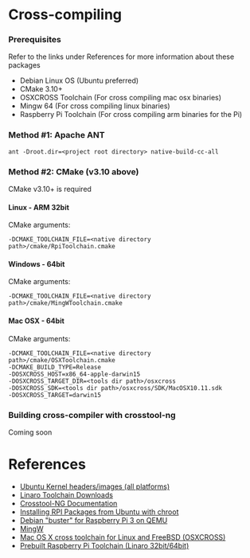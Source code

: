 # Cross-compiling

### Prerequisites

Refer to the links under References for more information about these packages

- Debian Linux OS (Ubuntu preferred)
- CMake 3.10+
- OSXCROSS Toolchain (For cross compiling mac osx binaries)
- Mingw 64 (For cross compiling linux binaries)
- Raspberry Pi Toolchain (For cross compiling arm binaries for the Pi)

### Method #1: Apache ANT

```
ant -Droot.dir=<project root directory> native-build-cc-all
```

### Method #2: CMake (v3.10 above)

CMake v3.10+ is required

#### Linux - ARM 32bit

CMake arguments:
```
-DCMAKE_TOOLCHAIN_FILE=<native directory path>/cmake/RpiToolchain.cmake
```

#### Windows - 64bit
CMake arguments:
```
-DCMAKE_TOOLCHAIN_FILE=<native directory path>/cmake/MingWToolchain.cmake
```

#### Mac OSX - 64bit
CMake arguments:
```
-DCMAKE_TOOLCHAIN_FILE=<native directory path>/cmake/OSXToolchain.cmake
-DCMAKE_BUILD_TYPE=Release
-DOSXCROSS_HOST=x86_64-apple-darwin15
-DOSXCROSS_TARGET_DIR=<tools dir path>/osxcross
-DOSXCROSS_SDK=<tools dir path>/osxcross/SDK/MacOSX10.11.sdk
-DOSXCROSS_TARGET=darwin15
```

### Building cross-compiler with crosstool-ng

Coming soon

# References
- [Ubuntu Kernel headers/images (all platforms)](https://kernel.ubuntu.com/~kernel-ppa/mainline/)
- [Linaro Toolchain Downloads](https://www.linaro.org/downloads/)
- [Crosstool-NG Documentation](https://crosstool-ng.github.io/docs/)
- [Installing RPI Packages from Ubuntu with chroot](https://raspberrypi.stackexchange.com/questions/23675/install-raspbian-packages-directly-from-ubuntu-with-chroot-to-raspbian-file-syst)
- [Debian "buster" for Raspberry Pi 3 on QEMU](https://github.com/wimvanderbauwhede/limited-systems/wiki/Debian-%22buster%22-for-Raspberry-Pi-3-on-QEMU)
- [MingW](http://www.mingw.org/)
- [Mac OS X cross toolchain for Linux and FreeBSD (OSXCROSS)](https://github.com/tpoechtrager/osxcross)
- [Prebuilt Raspberry Pi Toolchain (Linaro 32bit/64bit)](https://github.com/ribasco/rpi-tools)